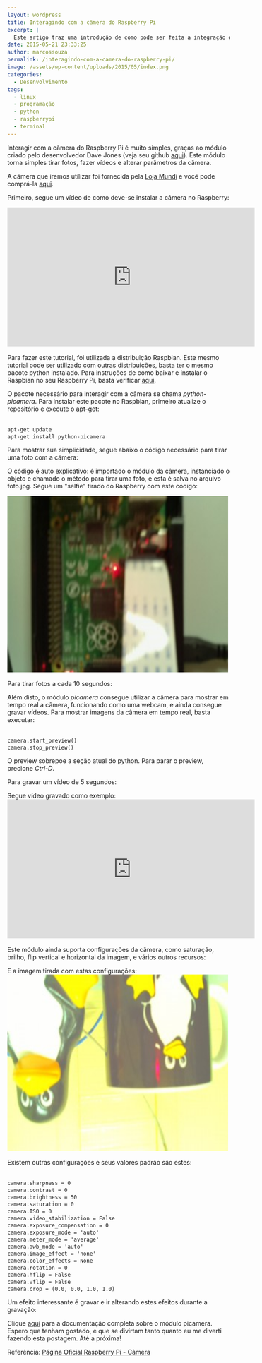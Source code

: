 ```yaml
---
layout: wordpress
title: Interagindo com a câmera do Raspberry Pi
excerpt: |
  Este artigo traz uma introdução de como pode ser feita a integração do Raspberry Pi com seu módulo de câmera chamado picamera.
date: 2015-05-21 23:33:25
author: marcossouza
permalink: /interagindo-com-a-camera-do-raspberry-pi/
image: /assets/wp-content/uploads/2015/05/index.png
categories:
  - Desenvolvimento
tags:
  - linux
  - programação
  - python
  - raspberrypi
  - terminal
---
```


Interagir com a câmera do Raspberry Pi é muito simples, graças ao módulo criado pelo desenvolvedor Dave Jones (veja seu github <a href="https://github.com/waveform80" target="_blank">aqui</a>). Este módulo torna simples tirar fotos, fazer vídeos e alterar parâmetros da câmera.

A câmera que iremos utilizar foi fornecida pela <a href="http://www.lojamundi.com.br/embarcados-raspberry-cubieboard-beagleboneblack.html?utm_source=Blog&amp;utm_medium=Banner&amp;utm_campaign=ButecoOpenSource" target="_blank">Loja Mundi</a> e você pode comprá-la <a href="http://www.lojamundi.com.br/camera-raspberry-pi-5mp.html?utm_source=Blog&amp;utm_medium=Banner&amp;utm_campaign=ButecoOpenSource" target="_blank">aqui</a>.

Primeiro, segue um vídeo de como deve-se instalar a câmera no Raspberry:

<iframe width="560" height="315" src="https://www.youtube.com/watch?v=GImeVqHQzsE" frameborder="0" allowfullscreen></iframe>

Para fazer este tutorial, foi utilizada a distribuição Raspbian. Este mesmo tutorial pode ser utilizado com outras distribuições, basta ter o mesmo pacote python instalado. Para instruções de como baixar e instalar o Raspbian no seu Raspberry Pi, basta verificar <a href="https://www.raspberrypi.org/downloads/" target="_blank">aqui</a>.

O pacote necessário para interagir com a câmera se chama <em>python-picamera</em>. Para instalar este pacote no Raspbian, primeiro atualize o repositório e execute o apt-get:

<pre><code class="bash">
apt-get update
apt-get install python-picamera
</code></pre>

Para mostrar sua simplicidade, segue abaixo o código necessário para tirar uma foto com a câmera:
<script src="//gistfy-app.herokuapp.com/github/ButecoOpenSource/exemplos/exemplos_python/rasp_camera/camera1.py" type="text/javascript"></script>O código é auto explicativo: é importado o módulo da câmera, instanciado o objeto e chamado o método para tirar uma foto, e esta é salva no arquivo foto.jpg. Segue um "selfie" tirado do Raspberry com este código:
<a href="/assets/wp-content/uploads/2015/05/foto.jpg"><img class="alignnone size-medium wp-image-2292" src="/assets/wp-content/uploads/2015/05/foto-300x200.jpg" alt="foto" width="500" height="400" /></a>

Para tirar fotos a cada 10 segundos:
<script src="//gistfy-app.herokuapp.com/github/ButecoOpenSource/exemplos/exemplos_python/rasp_camera/camera2.py" type="text/javascript"></script>

Além disto, o módulo <em>picamera</em> consegue utilizar a câmera para mostrar em tempo real a câmera, funcionando como uma webcam, e ainda consegue gravar vídeos. Para mostrar imagens da câmera em tempo real, basta executar:

<pre><code class="bash">
camera.start_preview()
camera.stop_preview()
</code></pre>

O preview sobrepoe a seção atual do python. Para parar o preview, precione <em>Ctrl-D</em>.

Para gravar um vídeo de 5 segundos:
<script src="//gistfy-app.herokuapp.com/github/ButecoOpenSource/exemplos/exemplos_python/rasp_camera/camera3.py" type="text/javascript"></script>Segue vídeo gravado como exemplo:

<iframe width="560" height="315" src="https://youtu.be/MyZ_BHd0fZA" frameborder="0" allowfullscreen></iframe>

Este módulo ainda suporta configurações da câmera, como saturação, brilho, flip vertical e horizontal da imagem, e vários outros recursos:<script src="//gistfy-app.herokuapp.com/github/ButecoOpenSource/exemplos/exemplos_python/rasp_camera/camera4.py" type="text/javascript"></script>

E a imagem tirada com estas configurações:
<a href="/assets/wp-content/uploads/2015/05/foto_config.jpg"><img class="alignnone size-medium wp-image-2300" src="/assets/wp-content/uploads/2015/05/foto_config-300x200.jpg" alt="foto_config" width="500" height="400" /></a>

Existem outras configurações e seus valores padrão são estes:

<pre><code class="bash">
camera.sharpness = 0
camera.contrast = 0
camera.brightness = 50
camera.saturation = 0
camera.ISO = 0
camera.video_stabilization = False
camera.exposure_compensation = 0
camera.exposure_mode = 'auto'
camera.meter_mode = 'average'
camera.awb_mode = 'auto'
camera.image_effect = 'none'
camera.color_effects = None
camera.rotation = 0
camera.hflip = False
camera.vflip = False
camera.crop = (0.0, 0.0, 1.0, 1.0)
</code></pre>

Um efeito interessante é gravar e ir alterando estes efeitos durante a gravação:
<script src="//gistfy-app.herokuapp.com/github/ButecoOpenSource/exemplos/exemplos_python/rasp_camera/camera5.py" type="text/javascript"></script>

Clique <a href="http://picamera.readthedocs.org/en/release-1.10/" target="_blank">aqui</a> para a documentação completa sobre o módulo picamera. Espero que tenham gostado, e que se divirtam tanto quanto eu me diverti fazendo esta postagem. Até a próxima!

Referência: <a href="https://www.raspberrypi.org/documentation/usage/camera/python/README.md" target="_blank">Página Oficial Raspberry Pi - Câmera</a>